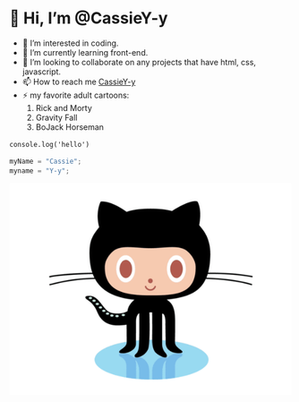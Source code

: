 # 👋 Hi, I’m @CassieY-y
- 👀 I’m interested in coding.
- 🌱 I’m currently learning front-end.
- 💞️ I’m looking to collaborate on any projects that have html, css, javascript.
- 📫 How to reach me [CassieY-y](https://github.com/CassieY-y)
- ⚡ my favorite adult cartoons:
  1. Rick and Morty
  2. Gravity Fall
  3. BoJack Horseman
   
<!---
CassieY-y/CassieY-y is a ✨ special ✨ repository because its `README.md` (this file) appears on your GitHub profile.
You can click the Preview link to take a look at your changes.
--->

    console.log('hello')

```javascript
myName = "Cassie";
myname = "Y-y"; 
```
![hello](github.gif)


<!---
娱乐;-)
###### 格局封闭
##### 格局才这么大
#### 格局小了
### 格局打开
## 格局正好
# 格局偏大
--->
